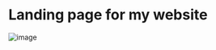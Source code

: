 # Landing page for my website
![image](https://github.com/user-attachments/assets/b09e4f0a-7b5e-4572-a684-1559e9bc1747)

